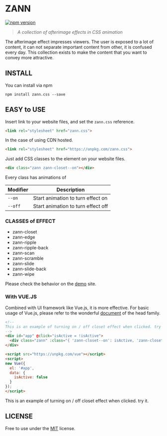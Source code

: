 # ZANN

[![npm version](https://badge.fury.io/js/zann.css.png)](https://badge.fury.io/js/zann.css)

> _A collection of afterimage effects in CSS animation_

The afterimage effect impresses viewers. The user is exposed to a lot of content, it can not separate important content from other, it is confused every day. This collection exists to make the content that you want to convey more attractive.

## INSTALL

You can install via npm

```
npm install zann.css --save
```

## EASY to USE

Insert link to your website files, and set the `zann.css` reference.

```html
<link rel="stylesheet" href="zann.css">
```

In the case of using CDN hosted.

```html
<link rel="stylesheet" href="https://unpkg.com/zann.css">
```

Just add CSS classes to the element on your website files.

```html
<div class="zann zann-closet--on"></div>
```

Every class has animations of

Modifier | Description
-------- | ----------------------------------
`--on`   | Start animation to turn effect on
`--off`  | Start animation to turn effect off

### CLASSES of EFFECT

- zann-closet
- zann-edge
- zann-ripple
- zann-ripple-back
- zann-scan
- zann-scramble
- zann-slide
- zann-slide-back
- zann-wipe

Please check the behavior on the [demo](https://ai428.github.io/zann.css/) site.

### With VUE.JS

Combined with UI framework like Vue.js, it is more effective. For basic usage of Vue.js, please refer to the wonderful [document](https://jp.vuejs.org/) of the head family.

```html
<!--
This is an example of turning on / off closet effect when clicked. try it.
-->
<div id="app" @click="isActive = !isActive">
  <div class="zann" :class="{ 'zann-closet--on': isActive, 'zann-closet--off': !isActive }"></div>
</div>

<script src="https://unpkg.com/vue"></script>
<script>
new Vue({
  el: '#app',
  data: {
    isActive: false
  }
});
</script>
```

This is an example of turning on / off closet effect when clicked. try it.

## LICENSE

Free to use under the [MIT](http://www.opensource.org/licenses/mit-license.php) license.
